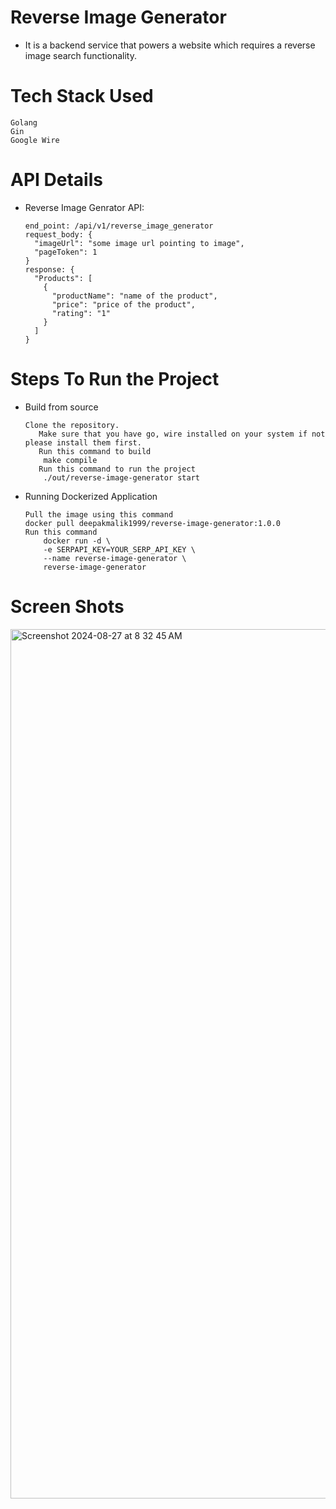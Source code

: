 # Reverse Image Generator
- It is a backend service that powers a website which requires a reverse image search functionality.

# Tech Stack Used
    Golang
    Gin
    Google Wire

# API Details

- Reverse Image Genrator API:

      end_point: /api/v1/reverse_image_generator
      request_body: {
        "imageUrl": "some image url pointing to image",
        "pageToken": 1
      }
      response: {
        "Products": [
          {
            "productName": "name of the product",
            "price": "price of the product",
            "rating": "1"
          }
        ]
      }

# Steps To Run the Project
- Build from source

      Clone the repository.
         Make sure that you have go, wire installed on your system if not please install them first.
         Run this command to build
          make compile
         Run this command to run the project
          ./out/reverse-image-generator start

- Running Dockerized Application

      Pull the image using this command
      docker pull deepakmalik1999/reverse-image-generator:1.0.0
      Run this command
          docker run -d \
          -e SERPAPI_KEY=YOUR_SERP_API_KEY \
          --name reverse-image-generator \
          reverse-image-generator
  


# Screen Shots
<img width="1391" alt="Screenshot 2024-08-27 at 8 32 45 AM" src="https://github.com/user-attachments/assets/83128e49-633c-4a83-ab54-e283a8d872bf">
